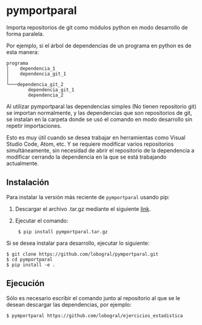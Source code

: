 # pymportparal
Importa repositorios de git como módulos python en modo desarrollo de forma paralela.

Por ejemplo, si el árbol de dependencias de un programa en python es de esta manera:

```
programa
│    dependencia_1
│    dependencia_git_1   
│
└───dependencia_git_2
        dependencia_git_1
        dependencia_2
```

Al utilizar pymportparal las dependencias simples (No tienen repositorio git) se importan normalmente, y las dependencias que son
repositorios de git, se instalan en la carpeta donde se usó el comando en modo desarrollo sin repetir importaciones.

Esto es muy útil cuando se desea trabajar en herramientas como Visual Studio Code, Atom, etc. Y se requiere modificar varios repositorios
simultáneamente, sin necesidad de abrir el repositorio de la dependencia a modificar cerrando la dependencia en la que se está trabajando actualmente.

## Instalación

Para instalar la versión más reciente de ``pymportparal`` usando pip:

1. Descargar el archivo .tar.gz mediante el siguiente [link](https://github.com/lobogral/pymportparal/releases/latest/download/pymportparal.tar.gz).

2. Ejecutar el comando:

        $ pip install pymportparal.tar.gz

Si se desea instalar para desarrollo, ejecutar lo siguiente:

    $ git clone https://github.com/lobogral/pymportparal.git
    $ cd pymportparal
    $ pip install -e .
    
## Ejecución

Sólo es necesario escribir el comando junto al repositorio al que se le desean descargar las dependencias, por ejemplo:

    $ pymportparal https://github.com/lobogral/ejercicios_estadistica
